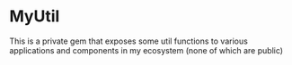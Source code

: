# MyUtil

This is a private gem that exposes some util functions to various applications
and components in my ecosystem (none of which are public)
